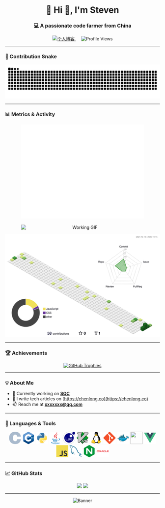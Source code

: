 <h1 align="center">🙋 Hi 👋, I'm Steven</h1>
<h3 align="center">💻 A passionate code farmer from China</h3>

<p align="center">
  <a href="https://chenlong.co/">
    <img src="https://img.shields.io/badge/website-个人博客-blue" alt="个人博客">
  </a>
  &emsp;
  <img src="https://komarev.com/ghpvc/?username=stevenatom&label=Profile%20views&color=0e75b6&style=flat" alt="Profile Views" />
</p>

---

### 🐍 Contribution Snake
<p align="center">
  <picture>
    <source media="(prefers-color-scheme: dark)" srcset="https://github.com/stevenatom/stevenatom/blob/output/github-snake-dark.svg" />
    <source media="(prefers-color-scheme: light)" srcset="https://github.com/stevenatom/stevenatom/blob/output/github-snake.svg" />
    <img alt="github-snake" src="github-snake.svg" />
  </picture>
</p>

---

### 📊 Metrics & Activity
<p align="center" style="display: flex; justify-content: center; align-items: center; gap: 20px; flex-wrap: wrap;">
  <img src="/github-metrics.svg" alt="Metrics" width="400">
  <img src="https://origin.picgo.net/2025/10/14/workinga7d33e5e8bc7ff5a.gif" alt="Working GIF" width="400">
</p>

<p align="center">
  <img src="./profile-3d-contrib/profile-green-animate.svg" alt="3D Contribution Graph" />
</p>

---

### 🏆 Achievements
<p align="center">
  <a href="https://github.com/ryo-ma/github-profile-trophy">
    <img src="https://github-profile-trophy.vercel.app/?username=stevenatom" alt="GitHub Trophies" />
  </a>
</p>

---

### 💡 About Me

- 🔭 Currently working on **[SOC](https://github.com/stevenatom)**
- 📝 I write tech articles on [https://chenlong.co](https://chenlong.co)
- 📫 Reach me at **xxxxxxx@qq.com**

---

### 🧰 Languages & Tools

<p align="center">
  <a href="https://github.com/topics/c"><img src="https://raw.githubusercontent.com/devicons/devicon/master/icons/c/c-original.svg" width="40" height="40"/></a>
  <a href="https://github.com/topics/cpp"><img src="https://raw.githubusercontent.com/devicons/devicon/master/icons/cplusplus/cplusplus-original.svg" width="40" height="40"/></a>
  <a href="https://www.python.org/"><img src="https://raw.githubusercontent.com/devicons/devicon/master/icons/python/python-original.svg" width="40" height="40"/></a>
  <a href="https://www.java.com"><img src="https://raw.githubusercontent.com/devicons/devicon/master/icons/java/java-original.svg" width="40" height="40"/></a>
  <a href="https://www.lua.org/"><img src="https://raw.githubusercontent.com/devicons/devicon/master/icons/lua/lua-original.svg" width="40" height="40"/></a>
  <a href="https://www.vim.org/"><img src="https://raw.githubusercontent.com/devicons/devicon/master/icons/vim/vim-original.svg" width="40" height="40"/></a>
  <a href="https://www.linux.org/"><img src="https://raw.githubusercontent.com/devicons/devicon/master/icons/linux/linux-original.svg" width="40" height="40"/></a>
  <a href="https://git-scm.com/"><img src="https://raw.githubusercontent.com/devicons/devicon/master/icons/git/git-original.svg" width="40" height="40"/></a>
  <a href="https://www.docker.com/"><img src="https://raw.githubusercontent.com/devicons/devicon/master/icons/docker/docker-original.svg" width="40" height="40"/></a>
  <a href="https://spring.io/"><img src="https://www.vectorlogo.zone/logos/springio/springio-icon.svg" width="40" height="40"/></a>
  <a href="https://vuejs.org/"><img src="https://raw.githubusercontent.com/devicons/devicon/master/icons/vuejs/vuejs-original.svg" width="40" height="40"/></a>
  <a href="https://developer.mozilla.org/en-US/docs/Web/JavaScript"><img src="https://raw.githubusercontent.com/devicons/devicon/master/icons/javascript/javascript-original.svg" width="40" height="40"/></a>
  <a href="https://www.mysql.com/"><img src="https://raw.githubusercontent.com/devicons/devicon/master/icons/mysql/mysql-original.svg" width="40" height="40"/></a>
  <a href="https://www.nginx.com"><img src="https://raw.githubusercontent.com/devicons/devicon/master/icons/nginx/nginx-original.svg" width="40" height="40"/></a>
  <a href="https://www.oracle.com/"><img src="https://raw.githubusercontent.com/devicons/devicon/master/icons/oracle/oracle-original.svg" width="40" height="40"/></a>
</p>

---

### 📈 GitHub Stats
<p align="center">
  <img height="160" src="https://github-readme-stats.vercel.app/api?username=stevenatom&show_icons=true&theme=default&locale=en" />
  <img height="160" src="https://github-readme-stats.vercel.app/api/top-langs?username=stevenatom&show_icons=true&locale=en&layout=compact" />
</p>

---

<p align="center">
  <img src="https://origin.picgo.net/2025/10/13/personal-homepage-banner53f1d2ddd1e78169.jpg" alt="Banner" />
</p>
